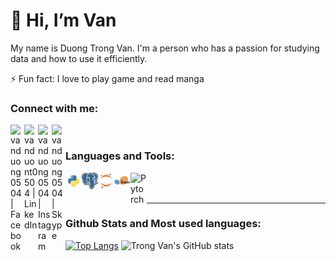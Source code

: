 # 👋 Hi, I’m Van
 My name is Duong Trong Van. I'm a person who has a passion for studying data and how to use it efficiently.
 
⚡ Fun fact: I love to play game and read manga

### Connect with me:

[<img align="left" alt="vanduong0504 | Facebook" width="22px" src="https://cdn.jsdelivr.net/npm/simple-icons@v3/icons/facebook.svg" />](https://www.facebook.com/vanduong0504)
[<img align="left" alt="vanduont0504 | LinkedIn" width="22px" src="https://cdn.jsdelivr.net/npm/simple-icons@v3/icons/linkedin.svg" />](https://www.linkedin.cn/in/vanduong0504/)
[<img align="left" alt="vanduong0504 | Instagram" width="22px" src="https://cdn.jsdelivr.net/npm/simple-icons@v3/icons/instagram.svg" />](https://www.instagram.com/ko5ko4/)
[<img align="left" alt="vanduong0504 | Skype" width="22px" src="https://cdn.jsdelivr.net/npm/simple-icons@v3/icons/skype.svg" />](https://join.skype.com/invite/WGqPGwBK6C50)

<br />

### Languages and Tools:

<img align="left" alt="Python" width="26px" src="https://raw.githubusercontent.com/github/explore/80688e429a7d4ef2fca1e82350fe8e3517d3494d/topics/python/python.png"/>
<img align="left" alt="Postgresql" width="26px" src="https://raw.githubusercontent.com/github/explore/80688e429a7d4ef2fca1e82350fe8e3517d3494d/topics/postgresql/postgresql.png"/>
<img align="left" alt="Jupyter" width="26px" src="https://raw.githubusercontent.com/github/explore/80688e429a7d4ef2fca1e82350fe8e3517d3494d/topics/jupyter-notebook/jupyter-notebook.png">
<img align="left" alt="Scikit" width="26px" src="https://raw.githubusercontent.com/github/explore/80688e429a7d4ef2fca1e82350fe8e3517d3494d/topics/scikit-learn/scikit-learn.png">
<img align="left" alt="Pytorch" width="26px" src="https://upload.wikimedia.org/wikipedia/commons/1/10/PyTorch_logo_icon.svg">

<br />
<br />

---

### Github Stats and Most used languages:
[![Top Langs](https://github-readme-stats.vercel.app/api/top-langs/?username=vanduong0504&layout=compact&theme=merko)](https://github.com/anuraghazra/github-readme-stats)
![Trong Van's GitHub stats](https://github-readme-stats.vercel.app/api?username=vanduong0504&show_icons=true&theme=merko)

